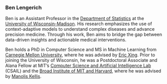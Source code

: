 ### Ben Lengerich

Ben is an Assistant Professor in the [Department of Statistics](https://stat.wisc.edu/) at the [University of Wisconsin-Madison](https://www.wisc.edu/). His research emphasizes the use of context-adaptive models to understand complex diseases and advance precision medicine. Through his work, Ben aims to bridge the gap between data-driven insights and actionable medical interventions.

Ben holds a PhD in Computer Science and MS in Machine Learning from [Carnegie Mellon University](https://www.cmu.edu/), where he was advised by [Eric Xing](https://www.cs.cmu.edu/~epxing/). Prior to joining the University of Wisconsin, he was a Postdoctoral Associate and Alana Fellow at MIT’s [Computer Science and Artificial Intelligence Lab](https://www.csail.mit.edu/) (CSAIL) and the [Broad Institute of MIT and Harvard](https://www.broadinstitute.org/), where he was advised by [Manolis Kellis](https://compbio.mit.edu/).
